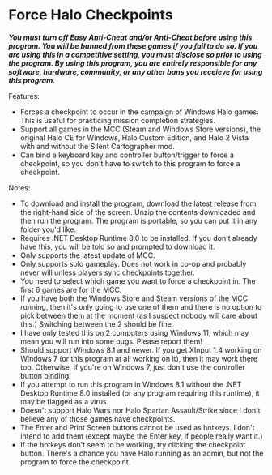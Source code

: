 # Force Halo Checkpoints
_**You must turn off Easy Anti-Cheat and/or Anti-Cheat before using this program. You will be banned from these games if you fail to do so. If you are using this in a competitive setting, you must disclose so prior to using the program. By using this program, you are entirely responsible for any software, hardware, community, or any other bans you receieve for using this program.**_

Features:
- Forces a checkpoint to occur in the campaign of Windows Halo games. This is useful for practicing mission completion strategies.
- Support all games in the MCC (Steam and Windows Store versions), the original Halo CE for Windows, Halo Custom Edition, and Halo 2 Vista with and without the Silent Cartographer mod.
- Can bind a keyboard key and controller button/trigger to force a checkpoint, so you don't have to switch to this program to force a checkpoint.

Notes:
- To download and install the program, download the latest release from the right-hand side of the screen. Unzip the contents downloaded and then run the program. The program is portable, so you can put it in any folder you'd like.
- Requires .NET Desktop Runtime 8.0 to be installed. If you don't already have this, you will be told so and prompted to download it.
- Only supports the latest update of MCC.
- Only supports solo gameplay. Does not work in co-op and probably never will unless players sync checkpoints together.
- You need to select which game you want to force a checkpoint in. The first 6 games are for the MCC.
- If you have both the Windows Store and Steam versions of the MCC running, then it's only going to use one of them and there is no option to pick between them at the moment (as I suspect nobody will care about this.) Switching between the 2 should be fine.
- I have only tested this on 2 computers using Windows 11, which may mean you will run into some bugs. Please report them!
- Should support Windows 8.1 and newer. If you get XInput 1.4 working on Windows 7 (or this program at all working on it), then it may work there too. Otherwise, if you're on Windows 7, just don't use the controller button binding.
- If you attempt to run this program in Windows 8.1 without the .NET Desktop Runtime 8.0 installed (or any program requiring this runtime), it may be flagged as a virus.
- Doesn't support Halo Wars nor Halo Spartan Assault/Strike since I don't believe any of those games have checkpoints.
- The Enter and Print Screen buttons cannot be used as hotkeys. I don't intend to add them (except maybe the Enter key, if people really want it.)
- If the hotkeys don't seem to be working, try clicking the checkpoint button. There's a chance you have Halo running as an admin, but not the program to force the checkpoint.
